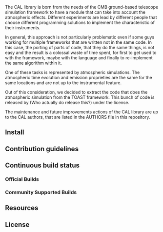 The CAL library is born from the needs of the CMB ground-based telescope simulation framework to have a module that can take into account the atmospheric effects. Different experiments are lead by different people that choose different programming solutions to implement the characteristic of their instruments.

In general, this approach is not particularly problematic even if some guys working for multiple frameworks that are written not in the same code. In this case, the porting of parts of code, that they do the same things, is not easy and the result is a colossal waste of time spent, for first to get used to with the framework, maybe with the language and finally to re-implement the same algorithm within it.

One of these tasks is represented by atmospheric simulations. The atmospheric time evolution and emission proprieties are the same for the same locations and are not up to the instrumental feature.

Out of this consideration, we decided to extract the code that does the atmospheric simulation from the TOAST framework. This bunch of code is released by (Who actually do release this?) under the <LICENSE> license.

The maintenance and future improvements actions of the CAL library are up to the CAL authors, that are listed in the AUTHORS file in this repository.

## Install

## Contribution guidelines

## Continuous build status

### Official Builds

### Community Supported Builds

## Resources

## License
